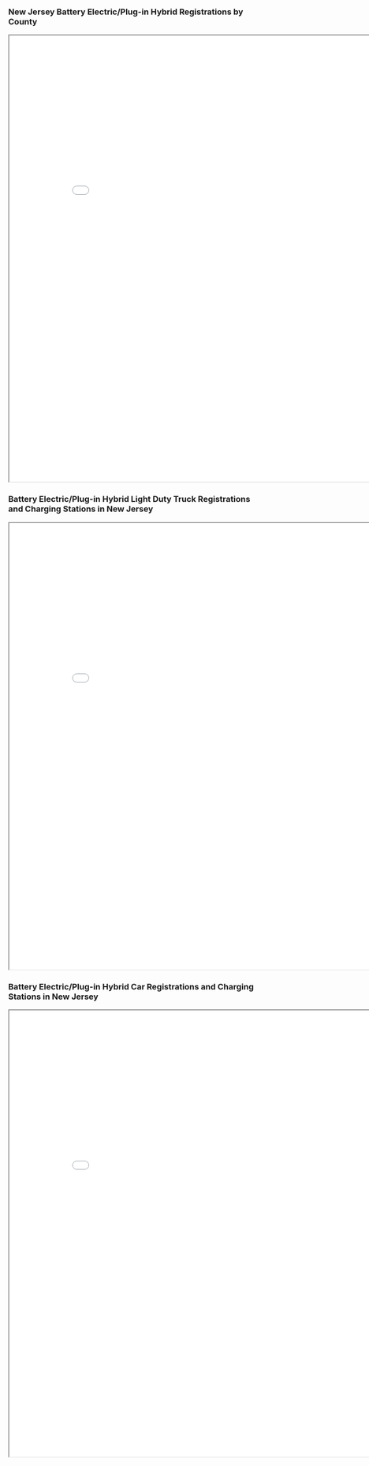 ### New Jersey Battery Electric/Plug-in Hybrid Registrations by County
<iframe src='Battery_Electric_Plugin_Hybrid_registrations_in_NJ_by_County.png' width = '855' height = '905' ></iframe>

### Battery Electric/Plug-in Hybrid Light Duty Truck Registrations and Charging Stations in New Jersey
<iframe src='charging_stations_with_electric_light_duty_truck_registrations.html' width = '855' height = '905' ></iframe>

### Battery Electric/Plug-in Hybrid Car Registrations and Charging Stations in New Jersey
<iframe src='charging_stations_with_electric_passenger_car_registrations.html' width = '855' height = '905' ></iframe>

